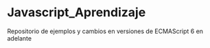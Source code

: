# Javascript_Aprendizaje
Repositorio de ejemplos y cambios en versiones de ECMAScript 6 en adelante
